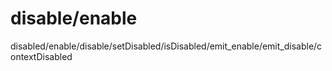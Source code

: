 # disable/enable

disabled/enable/disable/setDisabled/isDisabled/emit_enable/emit_disable/contextDisabled

